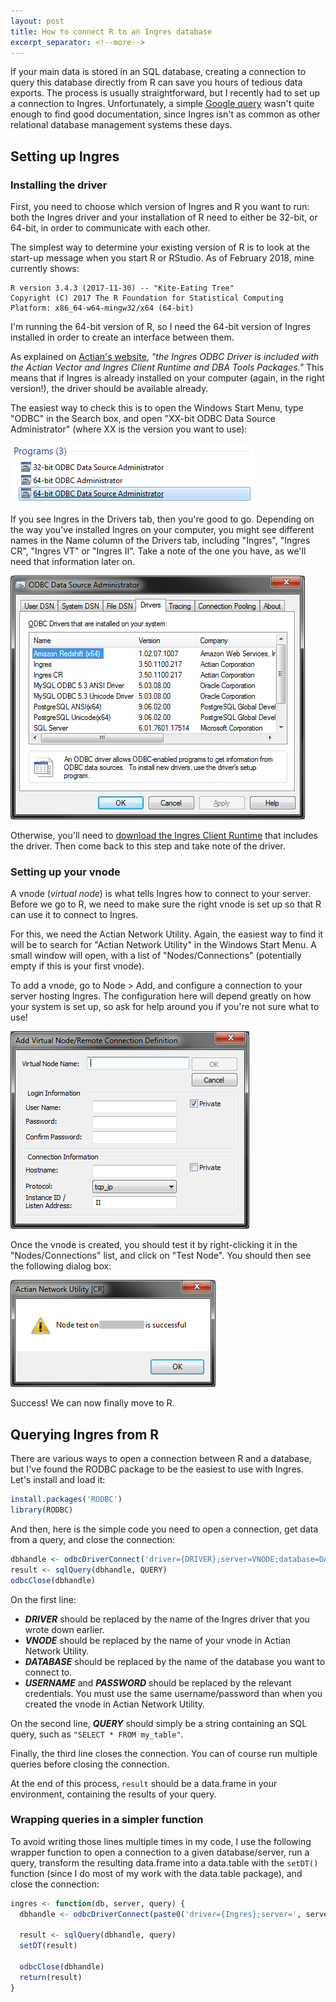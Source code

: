 ```yaml
---
layout: post
title: How to connect R to an Ingres database
excerpt_separator: <!--more-->
---
```


If your main data is stored in an SQL database, creating a connection to query this database directly from R can save you hours of tedious data exports. The process is usually straightforward, but I recently had to set up a connection to Ingres. Unfortunately, a simple [Google query](https://encrypted.google.com/search?hl=en&q=How%20to%20connect%20R%20to%20an%20Ingres%20database) wasn't quite enough to find good documentation, since Ingres isn't as common as other relational database management systems these days.

<!--more-->

## Setting up Ingres

### Installing the driver

First, you need to choose which version of Ingres and R you want to run: both the Ingres driver and your installation of R need to either be 32-bit, or 64-bit, in order to communicate with each other.

The simplest way to determine your existing version of R is to look at the start-up message when you start R or RStudio. As of February 2018, mine currently shows:

```
R version 3.4.3 (2017-11-30) -- "Kite-Eating Tree"
Copyright (C) 2017 The R Foundation for Statistical Computing
Platform: x86_64-w64-mingw32/x64 (64-bit)
```

I'm running the 64-bit version of R, so I need the 64-bit version of Ingres installed in order to create an interface between them.

As explained on [Actian's website](http://esd.actian.com/product/drivers), *"the Ingres ODBC Driver is included with the Actian Vector and Ingres Client Runtime and DBA Tools Packages."* This means that if Ingres is already installed on your computer (again, in the right version!), the driver should be available already.

The easiest way to check this is to open the Windows Start Menu, type "ODBC" in the Search box, and open "XX-bit ODBC Data Source Administrator" (where XX is the version you want to use):

![ODBC in Start Menu](https://raw.githubusercontent.com/edomt/edomt.github.io/master/images/start.png)

If you see Ingres in the Drivers tab, then you're good to go. Depending on the way you've installed Ingres on your computer, you might see different names in the Name column of the Drivers tab, including "Ingres", "Ingres CR", "Ingres VT" or "Ingres II". Take a note of the one you have, as we'll need that information later on.

![ODBC drivers](https://raw.githubusercontent.com/edomt/edomt.github.io/master/images/odbc.png)

Otherwise, you'll need to [download the Ingres Client Runtime](http://esd.actian.com/product/drivers) that includes the driver. Then come back to this step and take note of the driver.


### Setting up your vnode

A vnode (*virtual node*) is what tells Ingres how to connect to your server. Before we go to R, we need to make sure the right vnode is set up so that R can use it to connect to Ingres.

For this, we need the Actian Network Utility. Again, the easiest way to find it will be to search for "Actian Network Utility" in the Windows Start Menu. A small window will open, with a list of "Nodes/Connections" (potentially empty if this is your first vnode).

To add a vnode, go to Node > Add, and configure a connection to your server hosting Ingres. The configuration here will depend greatly on how your system is set up, so ask for help around you if you're not sure what to use!

![Adding a vnode](https://raw.githubusercontent.com/edomt/edomt.github.io/master/images/add_vnode.png)

Once the vnode is created, you should test it by right-clicking it in the "Nodes/Connections" list, and click on "Test Node". You should then see the following dialog box:

![Testing the vnode](https://raw.githubusercontent.com/edomt/edomt.github.io/master/images/vnode_test.png)

Success! We can now finally move to R.


## Querying Ingres from R

There are various ways to open a connection between R and a database, but I've found the RODBC package to be the easiest to use with Ingres. Let's install and load it:

```r
install.packages('RODBC')
library(RODBC)
```

And then, here is the simple code you need to open a connection, get data from a query, and close the connection:

```r
dbhandle <- odbcDriverConnect('driver={DRIVER};server=VNODE;database=DATABASE;uid=USERNAME;pwd=PASSWORD'))
result <- sqlQuery(dbhandle, QUERY)
odbcClose(dbhandle)
```

On the first line:

* ***DRIVER*** should be replaced by the name of the Ingres driver that you wrote down earlier.
* ***VNODE*** should be replaced by the name of your vnode in Actian Network Utility.
* ***DATABASE*** should be replaced by the name of the database you want to connect to.
* ***USERNAME*** and ***PASSWORD*** should be replaced by the relevant credentials. You must use the same username/password than when you created the vnode in Actian Network Utility.

On the second line, ***QUERY*** should simply be a string containing an SQL query, such as `"SELECT * FROM my_table"`.

Finally, the third line closes the connection. You can of course run multiple queries before closing the connection.

At the end of this process, `result` should be a data.frame in your environment, containing the results of your query.


### Wrapping queries in a simpler function

To avoid writing those lines multiple times in my code, I use the following wrapper function to open a connection to a given database/server, run a query, transform the resulting data.frame into a data.table with the `setDT()` function (since I do most of my work with the data.table package), and close the connection:

```r
ingres <- function(db, server, query) {
  dbhandle <- odbcDriverConnect(paste0('driver={Ingres};server=', server, ';database=', db, ';uid=USERNAME;pwd=PASSWORD')) # Don't forget to replace USERNAME and PASSWORD here!

  result <- sqlQuery(dbhandle, query)
  setDT(result)

  odbcClose(dbhandle)
  return(result)
}
```

